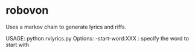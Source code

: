 # robovon

Uses a markov chain to generate lyrics and riffs.

USAGE: python rvlyrics.py <corpus files>
Options:
 -start-word:XXX : specify the word to start with

